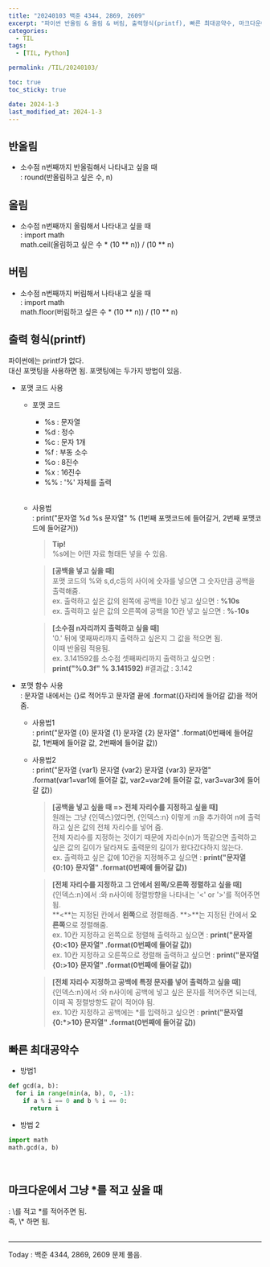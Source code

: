 ```yaml
---
title: "20240103 백준 4344, 2869, 2609"
excerpt: "파이썬 반올림 & 올림 & 버림, 출력형식(printf), 빠른 최대공약수, 마크다운에서 * 적는 법"
categories:
  - TIL
tags:
  - [TIL, Python]

permalink: /TIL/20240103/

toc: true
toc_sticky: true

date: 2024-1-3
last_modified_at: 2024-1-3
---
```


## 반올림
- 소수점 n번째까지 반올림해서 나타내고 싶을 때   
  : round(반올림하고 싶은 수, n)

## 올림
- 소수점 n번째까지 올림해서 나타내고 싶을 때   
  : import math   
    math.ceil(올림하고 싶은 수 * (10 ** n)) / (10 ** n)

## 버림
- 소수점 n번째까지 버림해서 나타내고 싶을 때   
  : import math   
    math.floor(버림하고 싶은 수 * (10 ** n)) / (10 ** n)

## 출력 형식(printf)
파이썬에는 printf가 없다.   
대신 포맷팅을 사용하면 됨. 포맷팅에는 두가지 방법이 있음.   
- 포맷 코드 사용
  - 포맷 코드   
    - %s : 문자열
    - %d : 정수
    - %c : 문자 1개
    - %f : 부동 소수
    - %o : 8진수
    - %x : 16진수
    - %% : '%' 자체를 출력 
    <br><br>
  - 사용법   
    : print("문자열 %d %s 문자열" % (1번째 포맷코드에 들어갈거, 2번째 포맷코드에 들어갈거)) <br>

      > **Tip!** <br>
      %s에는 어떤 자료 형태든 넣을 수 있음.   
    
      > **[공백을 넣고 싶을 때]** <br>
      포맷 코드의 %와 s,d,c등의 사이에 숫자를 넣으면 그 숫자만큼 공백을 출력해줌. <br>
      ex. 출력하고 싶은 값의 왼쪽에 공백을 10칸 넣고 싶으면 : **%10s** <br>
      ex. 출력하고 싶은 값의 오른쪽에 공백을 10칸 넣고 싶으면 : **%-10s**   
  
      > **[소수점 n자리까지 출력하고 싶을 때]** <br>
      '0.' 뒤에 몇째짜리까지 출력하고 싶은지 그 값을 적으면 됨. <br>
      이때 반올림 적용됨. <br>
      ex. 3.141592를 소수점 셋째짜리까지 출력하고 싶으면 : **print("%0.3f" % 3.141592)**  #결과값 : 3.142

- 포맷 함수 사용   
  : 문자열 내에서는 {}로 적어두고 문자열 끝에 .format({}자리에 들어갈 값)을 적어줌.   
  - 사용법1   
    : print("문자열 {0} 문자열 {1} 문자열 {2} 문자열" .format(0번째에 들어갈 값, 1번째에 들어갈 값, 2번째에 들어갈 값))
  - 사용법2   
    : print("문자열 {var1} 문자열 {var2} 문자열 {var3} 문자열" .format(var1=var1에 들어갈 값, var2=var2에 들어갈 값, var3=var3에 들어갈 값)) <br>
    
      > **[공백을 넣고 싶을 때 => 전체 자리수를 지정하고 싶을 때]** <br>
        원래는 그냥 {인덱스}였다면, {인덱스:n} 이렇게 :n을 추가하여 n에 출력하고 싶은 값의 전체 자리수를 넣어 줌. <br>
        전체 자리수를 지정하는 것이기 때문에 자리수(n)가 똑같으면 출력하고 싶은 값의 길이가 달라져도 출력문의 길이가 왔다갔다하지 않는다. <br>
        ex. 출력하고 싶은 값에 10칸을 지정해주고 싶으면 : **print("문자열 {0:10} 문자열" .format(0번째에 들어갈 값))** <br>
    
      > **[전체 자리수를 지정하고 그 안에서 왼쪽/오른쪽 정렬하고 싶을 때]** <br>
        {인덱스:n}에서 :와 n사이에 정렬방향을 나타내는 '<' or '>'를 적어주면 됨.<br>
        **<**는 지정된 칸에서 **왼쪽**으로 정렬해줌. **>**는 지정된 칸에서 **오른쪽**으로 정렬해줌. <br>
        ex. 10칸 지정하고 왼쪽으로 정렬해 출력하고 싶으면 : **print("문자열 {0:<10} 문자열" .format(0번째에 들어갈 값))** <br>
        ex. 10칸 지정하고 오른쪽으로 정렬해 출력하고 싶으면 : **print("문자열 {0:>10} 문자열" .format(0번째에 들어갈 값))** <br>
    
      > **[전체 자리수 지정하고 공백에 특정 문자를 넣어 출력하고 싶을 때]** <br>
        {인덱스:n}에서 :와 n사이에 공백에 넣고 싶은 문자를 적어주면 되는데, 이때 꼭 정렬방향도 같이 적어야 됨. <br>
        ex. 10칸 지정하고 공백에는 \*를 입력하고 싶으면 : **print("문자열 {0:\*>10} 문자열" .format(0번째에 들어갈 값))** <br>

## 빠른 최대공약수   
  - 방법1   
```python
def gcd(a, b):
  for i in range(min(a, b), 0, -1):
    if a % i == 0 and b % i == 0:
      return i
```
  - 방법 2
```python
import math
math.gcd(a, b)
```
<br>

## 마크다운에서 그냥 \*를 적고 싶을 때   
  : \\를 적고 \*를 적어주면 됨.   
    즉, \\\* 하면 됨.
<br><br>
<hr/>
Today : 백준 4344, 2869, 2609 문제 풀음.
  
